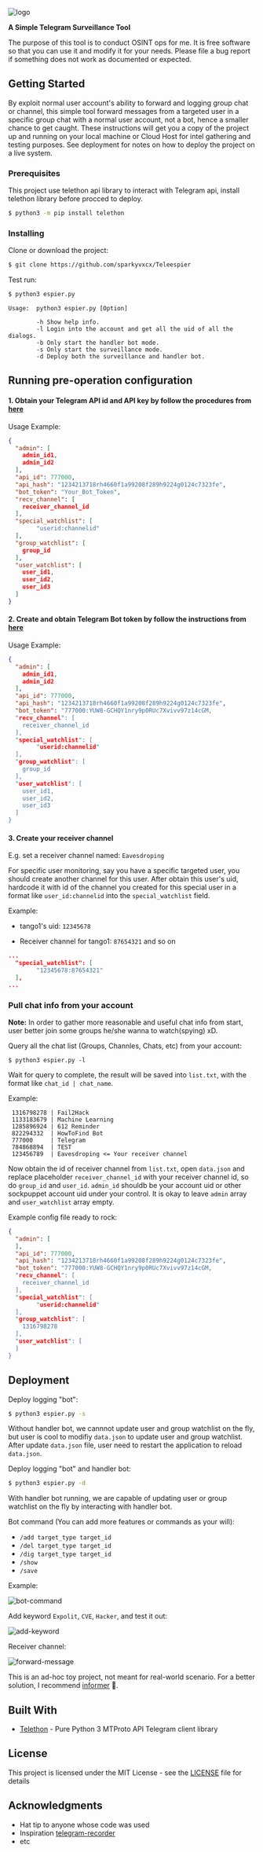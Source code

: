 ![logo](https://raw.githubusercontent.com/sparkyvxcx/telespier/master/img/logo.png)

**A Simple Telegram Surveillance Tool**

The purpose of this tool is to conduct OSINT ops for me. It is free software so that you can use it and modify it for your needs. Please file a bug report if something does not work as documented or expected.

## Getting Started

By exploit normal user account's ability to forward and logging group chat or channel, this simple tool forward messages from a targeted user in a specific group chat with a normal user account, not a bot, hence a smaller chance to get caught. These instructions will get you a copy of the project up and running on your local machine or Cloud Host for intel gathering and testing purposes. See deployment for notes on how to deploy the project on a live system.

### Prerequisites

This project use telethon api library to interact with Telegram api, install telethon library before procced to deploy.

```bash
$ python3 -m pip install telethon
```

### Installing

Clone or download the project:

```bash
$ git clone https://github.com/sparkyvxcx/Teleespier
```

Test run:

```bash
$ python3 espier.py
```

```shell
Usage:  python3 espier.py [Option]

        -h Show help info.
        -l Login into the account and get all the uid of all the dialogs.
        -b Only start the handler bot mode.
        -s Only start the surveillance mode.
        -d Deploy both the surveillance and handler bot.
```

## Running pre-operation configuration

#### 1. Obtain your Telegram API id and API key by follow the procedures from [here](https://core.telegram.org/api/obtaining_api_id)

Usage Example:

```json
{
  "admin": [
    admin_id1,
    admin_id2
  ],
  "api_id": 777000,
  "api_hash": "1234213718rh4660f1a99208f289h9224g0124c7323fe",
  "bot_token": "Your_Bot_Token",
  "recv_channel": [
    receiver_channel_id
  ],
  "special_watchlist": [
        "userid:channelid"
  ],
  "group_watchlist": [
    group_id
  ],
  "user_watchlist": [
    user_id1,
    user_id2,
    user_id3
  ]
}
```

#### 2. Create and obtain Telegram Bot token by follow the instructions from [here](https://core.telegram.org/bots)

Usage Example:

```json
{
  "admin": [
    admin_id1,
    admin_id2
  ],
  "api_id": 777000,
  "api_hash": "1234213718rh4660f1a99208f289h9224g0124c7323fe",
  "bot_token": "777000:YUW8-GCHQY1nry9p0RUc7Xvivv97z14cGM,
  "recv_channel": [
    receiver_channel_id
  ],
  "special_watchlist": [
        "userid:channelid"
  ],
  "group_watchlist": [
    group_id
  ],
  "user_watchlist": [
    user_id1,
    user_id2,
    user_id3
  ]
}
```

#### 3. Create your receiver channel

E.g. set a receiver channel named: `Eavesdroping`

For specific user monitoring, say you have a specific targeted user, you should create another channel for this user. After obtain this user's uid, hardcode it with id of the channel you created for this special user in a format like `user_id:channelid` into the `special_watchlist` field.

Example:

- tango1's uid: `12345678`

- Receiver channel for tango1: `87654321` and so on

```json
...
  "special_watchlist": [
        "12345678:87654321"
  ],
...
```

### Pull chat info from your account

**Note:** In order to gather more reasonable and useful chat info from start, user better join some groups he/she wanna to watch(spying) xD.

Query all the chat list (Groups, Channles, Chats, etc) from your account:

```shell
$ python3 espier.py -l
```

Wait for query to complete, the result will be saved into `list.txt`,  with the format like `chat_id | chat_name`.

Example:

```shell
 1316798278 | Fail2Hack
 1133183679 | Machine Learning
 1285896924 | 612 Reminder
 822294332  | HowToFind Bot
 777000     | Telegram
 784868894  | TEST
 123456789  | Eavesdroping <= Your receiver channel
```

Now obtain the id of receiver channel from `list.txt`, open `data.json` and replace placeholder `receiver_channel_id` with your receiver channel id, so do `group_id` and `user_id`. `admin_id` shouldb be your account uid or other sockpuppet account uid under your control. It is okay to leave `admin` array and `user_watchlist` array empty. 

Example config file ready to rock: 

```json
{
  "admin": [
  ],
  "api_id": 777000,
  "api_hash": "1234213718rh4660f1a99208f289h9224g0124c7323fe",
  "bot_token": "777000:YUW8-GCHQY1nry9p0RUc7Xvivv97z14cGM,
  "recv_channel": [
    receiver_channel_id
  ],
  "special_watchlist": [
        "userid:channelid"
  ],
  "group_watchlist": [
    1316798278
  ],
  "user_watchlist": [
  ]
}
```

## Deployment

Deploy logging "bot":

```bash
$ python3 espier.py -s
```

Without handler bot, we cannnot update user and group watchlist on the fly, but user is cool to modifiy `data.json` to update user and group watchlist. After update `data.json` file, user need to restart the application to reload `data.json`.

Deploy logging "bot" and handler bot:

```bash
$ python3 espier.py -d
```

With handler bot running, we are capable of updating user or group watchlist on the fly by interacting with handler bot.

Bot command (You can add more features or commands as your will):

- `/add target_type target_id`
- `/del target_type target_id`
- `/dig target_type target_id`
- `/show`
- `/save`

Example:

![bot-command](https://raw.githubusercontent.com/sparkyvxcx/telespier/master/img/ss1.png)

Add keyword `Expolit`, `CVE`, `Hacker`, and test it out:

![add-keyword](https://raw.githubusercontent.com/sparkyvxcx/telespier/master/img/ss2.png)

Receiver channel:

![forward-message](https://raw.githubusercontent.com/sparkyvxcx/telespier/master/img/ss3.png)

This is an ad-hoc toy project, not meant for real-world scenario. For a better solution, I recommend [informer](https://github.com/paulpierre/informer) 👋.



## Built With

* [Telethon](https://github.com/LonamiWebs/Telethon) - Pure Python 3 MTProto API Telegram client library

## License

This project is licensed under the MIT License - see the [LICENSE](LICENSE) file for details

## Acknowledgments

* Hat tip to anyone whose code was used
* Inspiration [telegram-recorder](https://github.com/abusetelegram/telegram-recorder)
* etc
